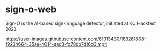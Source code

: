 # sign-o-web
Sign-O is the AI-based sign-language detector, initiated at KU Hackfest 2022.


https://user-images.githubusercontent.com/81013430/183261808-19234664-35ae-4014-aad3-fc78db7d16d3.mp4

